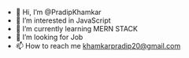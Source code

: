 - 👋 Hi, I’m @PradipKhamkar
- 👀 I’m interested in JavaScript
- 🌱 I’m currently learning MERN STACK
- 💞️ I’m looking for Job
- 📫 How to reach me khamkarpradip20@gmail.com

<!---
PradipKhamkar/PradipKhamkar is a ✨ special ✨ repository because its `README.md` (this file) appears on your GitHub profile.
You can click the Preview link to take a look at your changes.
--->
